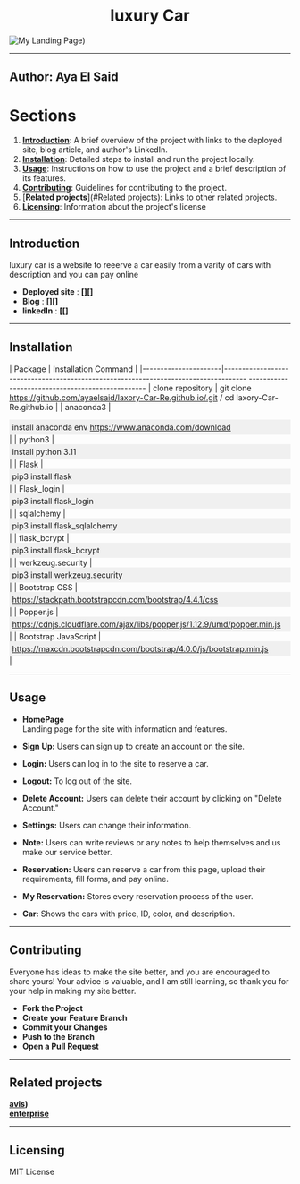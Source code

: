 # <h1 align="center">luxury Car</h1>
![My Landing Page](https://github.com/ayaelsaid/laxory-Car-Re.github.io/blob/main/Screenshot%202024-06-08%20013654.png))

-----------------------------------------------------------------------------------------------------------------------------------------------------------
## Author: Aya El Said

# Sections

1. [**Introduction**](#introduction): A brief overview of the project with links to the deployed site, blog article, and author's LinkedIn.
2. [**Installation**](#Installation): Detailed steps to install and run the project locally.
3. [**Usage**](#Usage): Instructions on how to use the project and a brief description of its features.
4. [**Contributing**](#Contributing): Guidelines for contributing to the project.
5. [**Related projects**](#Related projects): Links to other related projects.
6. [**Licensing**](#Licensing): Information about the project's license

------------------------------------------------------------------------------------------------------------------------------------------------------------ 
 ## Introduction
 
luxury car is a website to reeerve a car easily from a varity of cars with description and you can pay online
- **Deployed site** : **[][]**
- **Blog** : **[][]**
- **linkedIn** : **[[]** 
-------------------------------------------------------------------------------------------------------------------------------------------------------------
## Installation


| Package              | Installation Command                                                                                                                | 
|----------------------|------------------------------------------------------------------------------------ -------------------------------------------------
| clone repository     | git clone https://github.com/ayaelsaid/laxory-Car-Re.github.io/.git / cd laxory-Car-Re.github.io                                    |
| anaconda3            | <div style="background-color:#f0f0f0; padding:5px;">install anaconda env https://www.anaconda.com/download</div>                    |
| python3              | <div style="background-color:#f0f0f0; padding:5px;">install python 3.11</div>                                                       |
| Flask                | <div style="background-color:#f0f0f0; padding:5px;">pip3 install flask</div>                                                        |
| Flask_login          | <div style="background-color:#f0f0f0; padding:5px;">pip3 install flask_login</div>                                                  |
| sqlalchemy           | <div style="background-color:#f0f0f0; padding:5px;">pip3 install flask_sqlalchemy</div>                                             |
| flask_bcrypt         | <div style="background-color:#f0f0f0; padding:5px;">pip3 install flask_bcrypt</div>                                                 |
| werkzeug.security    | <div style="background-color:#f0f0f0; padding:5px;">pip3 install werkzeug.security</div>                                            |
| Bootstrap CSS        | <div style="background-color:#f0f0f0; padding:5px;">https://stackpath.bootstrapcdn.com/bootstrap/4.4.1/css</div>                    |
| Popper.js            | <div style="background-color:#f0f0f0; padding:5px;">https://cdnjs.cloudflare.com/ajax/libs/popper.js/1.12.9/umd/popper.min.js</div> |
| Bootstrap JavaScript | <div style="background-color:#f0f0f0; padding:5px;">https://maxcdn.bootstrapcdn.com/bootstrap/4.0.0/js/bootstrap.min.js</div>       |

-------------------------------------------------------------------------------------------------------------------------------------------------------------
## Usage

- **HomePage**
    <br>Landing page for the site with information and features.

- **Sign Up:**
     Users can sign up to create an account on the site.

- **Login:**
     Users can log in to the site to reserve a car.

- **Logout:**
     To log out of the site.

- **Delete Account:**
     Users can delete their account by clicking on "Delete Account."

- **Settings:**
     Users can change their information.

- **Note:**
     Users can write reviews or any notes to help themselves and us make our service better.

- **Reservation:**
     Users can reserve a car from this page, upload their requirements, fill forms, and pay online.

- **My Reservation:**
     Stores every reservation process of the user.

- **Car:**
     Shows the cars with price, ID, color, and description.
--------------------------------------------------------------------------------------------------------------------------------------
## Contributing

Everyone has ideas to make the site better, and you are encouraged to share yours! Your advice is valuable, and I am still learning, so thank you for your help in making my site better.

- **Fork the Project**
- **Create your Feature Branch**
- **Commit your Changes**
- **Push to the Branch**
- **Open a Pull Request**
-----------------------------------------------------------------------------------------------------------------------------------------
## Related projects

**[avis](https://www.avis.com/en/locations/eg))**
<br>
**[enterprise](https://www.enterprise.com/en/home.html)**

------------------------------------------------------------------------------------------------------------------------------------------
## Licensing

MIT License 
